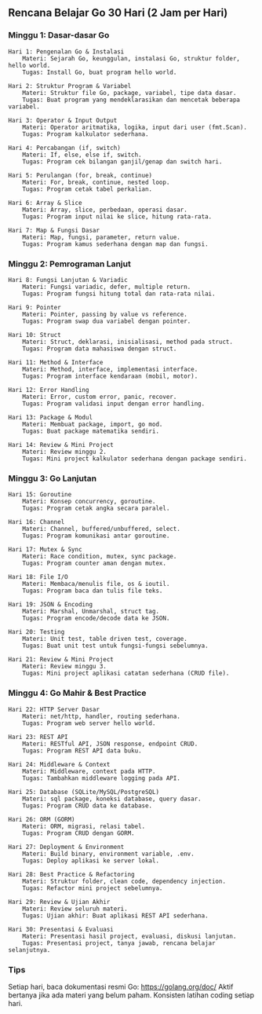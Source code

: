 ## Rencana Belajar Go 30 Hari (2 Jam per Hari)
### Minggu 1: Dasar-dasar Go

    Hari 1: Pengenalan Go & Instalasi
        Materi: Sejarah Go, keunggulan, instalasi Go, struktur folder, hello world.
        Tugas: Install Go, buat program hello world.

    Hari 2: Struktur Program & Variabel
        Materi: Struktur file Go, package, variabel, tipe data dasar.
        Tugas: Buat program yang mendeklarasikan dan mencetak beberapa variabel.

    Hari 3: Operator & Input Output
        Materi: Operator aritmatika, logika, input dari user (fmt.Scan).
        Tugas: Program kalkulator sederhana.

    Hari 4: Percabangan (if, switch)
        Materi: If, else, else if, switch.
        Tugas: Program cek bilangan ganjil/genap dan switch hari.

    Hari 5: Perulangan (for, break, continue)
        Materi: For, break, continue, nested loop.
        Tugas: Program cetak tabel perkalian.

    Hari 6: Array & Slice
        Materi: Array, slice, perbedaan, operasi dasar.
        Tugas: Program input nilai ke slice, hitung rata-rata.

    Hari 7: Map & Fungsi Dasar
        Materi: Map, fungsi, parameter, return value.
        Tugas: Program kamus sederhana dengan map dan fungsi.

### Minggu 2: Pemrograman Lanjut

    Hari 8: Fungsi Lanjutan & Variadic
        Materi: Fungsi variadic, defer, multiple return.
        Tugas: Program fungsi hitung total dan rata-rata nilai.

    Hari 9: Pointer
        Materi: Pointer, passing by value vs reference.
        Tugas: Program swap dua variabel dengan pointer.

    Hari 10: Struct
        Materi: Struct, deklarasi, inisialisasi, method pada struct.
        Tugas: Program data mahasiswa dengan struct.

    Hari 11: Method & Interface
        Materi: Method, interface, implementasi interface.
        Tugas: Program interface kendaraan (mobil, motor).

    Hari 12: Error Handling
        Materi: Error, custom error, panic, recover.
        Tugas: Program validasi input dengan error handling.

    Hari 13: Package & Modul
        Materi: Membuat package, import, go mod.
        Tugas: Buat package matematika sendiri.

    Hari 14: Review & Mini Project
        Materi: Review minggu 2.
        Tugas: Mini project kalkulator sederhana dengan package sendiri.

### Minggu 3: Go Lanjutan

    Hari 15: Goroutine
        Materi: Konsep concurrency, goroutine.
        Tugas: Program cetak angka secara paralel.

    Hari 16: Channel
        Materi: Channel, buffered/unbuffered, select.
        Tugas: Program komunikasi antar goroutine.

    Hari 17: Mutex & Sync
        Materi: Race condition, mutex, sync package.
        Tugas: Program counter aman dengan mutex.

    Hari 18: File I/O
        Materi: Membaca/menulis file, os & ioutil.
        Tugas: Program baca dan tulis file teks.

    Hari 19: JSON & Encoding
        Materi: Marshal, Unmarshal, struct tag.
        Tugas: Program encode/decode data ke JSON.

    Hari 20: Testing
        Materi: Unit test, table driven test, coverage.
        Tugas: Buat unit test untuk fungsi-fungsi sebelumnya.

    Hari 21: Review & Mini Project
        Materi: Review minggu 3.
        Tugas: Mini project aplikasi catatan sederhana (CRUD file).

### Minggu 4: Go Mahir & Best Practice

    Hari 22: HTTP Server Dasar
        Materi: net/http, handler, routing sederhana.
        Tugas: Program web server hello world.

    Hari 23: REST API
        Materi: RESTful API, JSON response, endpoint CRUD.
        Tugas: Program REST API data buku.

    Hari 24: Middleware & Context
        Materi: Middleware, context pada HTTP.
        Tugas: Tambahkan middleware logging pada API.

    Hari 25: Database (SQLite/MySQL/PostgreSQL)
        Materi: sql package, koneksi database, query dasar.
        Tugas: Program CRUD data ke database.

    Hari 26: ORM (GORM)
        Materi: ORM, migrasi, relasi tabel.
        Tugas: Program CRUD dengan GORM.

    Hari 27: Deployment & Environment
        Materi: Build binary, environment variable, .env.
        Tugas: Deploy aplikasi ke server lokal.

    Hari 28: Best Practice & Refactoring
        Materi: Struktur folder, clean code, dependency injection.
        Tugas: Refactor mini project sebelumnya.

    Hari 29: Review & Ujian Akhir
        Materi: Review seluruh materi.
        Tugas: Ujian akhir: Buat aplikasi REST API sederhana.

    Hari 30: Presentasi & Evaluasi
        Materi: Presentasi hasil project, evaluasi, diskusi lanjutan.
        Tugas: Presentasi project, tanya jawab, rencana belajar selanjutnya.

### Tips
Setiap hari, baca dokumentasi resmi Go: https://golang.org/doc/
Aktif bertanya jika ada materi yang belum paham.
Konsisten latihan coding setiap hari.